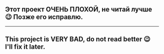 Этот проект ОЧЕНЬ ПЛОХОЙ, не читай лучше 😉 Позже его исправлю.
-----------------------------------
***
This project is VERY BAD, do not read better 😉 I'll fix it later.
-----------------------------------
